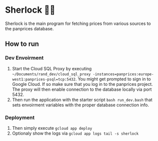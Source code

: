 # Sherlock 🕵🏽
Sherlock is the main program for fetching prices from various sources to the panprices database.

## How to run
### Dev Envoirment
1. Start the Cloud SQL Proxy by executing `~/Documents/rand_dev/cloud_sql_proxy -instances=panprices:europe-west1:panprices-psql=tcp:5432`. You might get prompted to sign in to Google Cloud. If so make sure that you log in to the panprices project. The proxy will then enable connection to the database locally via port 5432.
2. Then run the application with the starter script `bash run_dev.bash` that sets envoirment variables with the proper database connection info.
### Deployment
1. Then simply execute `gcloud app deploy`
2. Optionaly show the logs via `gcloud app logs tail -s sherlock`